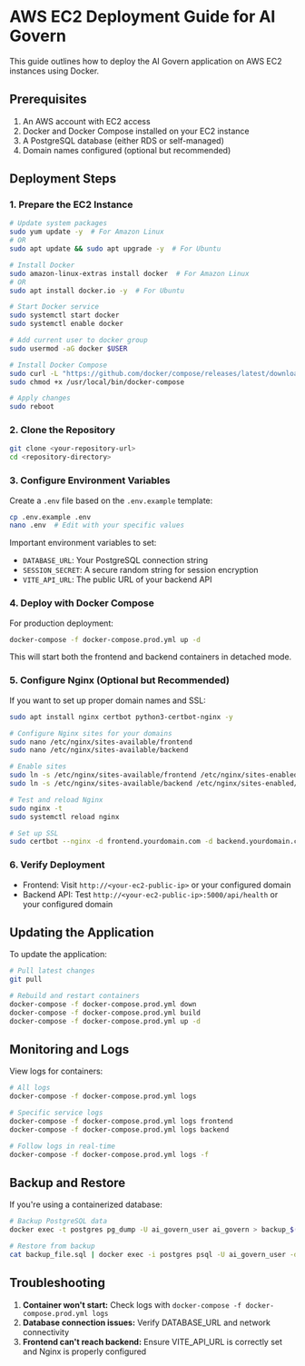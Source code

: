 # AWS EC2 Deployment Guide for AI Govern

This guide outlines how to deploy the AI Govern application on AWS EC2 instances using Docker.

## Prerequisites

1. An AWS account with EC2 access
2. Docker and Docker Compose installed on your EC2 instance
3. A PostgreSQL database (either RDS or self-managed)
4. Domain names configured (optional but recommended)

## Deployment Steps

### 1. Prepare the EC2 Instance

```bash
# Update system packages
sudo yum update -y  # For Amazon Linux
# OR
sudo apt update && sudo apt upgrade -y  # For Ubuntu

# Install Docker
sudo amazon-linux-extras install docker  # For Amazon Linux
# OR
sudo apt install docker.io -y  # For Ubuntu

# Start Docker service
sudo systemctl start docker
sudo systemctl enable docker

# Add current user to docker group
sudo usermod -aG docker $USER

# Install Docker Compose
sudo curl -L "https://github.com/docker/compose/releases/latest/download/docker-compose-$(uname -s)-$(uname -m)" -o /usr/local/bin/docker-compose
sudo chmod +x /usr/local/bin/docker-compose

# Apply changes
sudo reboot
```

### 2. Clone the Repository

```bash
git clone <your-repository-url>
cd <repository-directory>
```

### 3. Configure Environment Variables

Create a `.env` file based on the `.env.example` template:

```bash
cp .env.example .env
nano .env  # Edit with your specific values
```

Important environment variables to set:
- `DATABASE_URL`: Your PostgreSQL connection string
- `SESSION_SECRET`: A secure random string for session encryption
- `VITE_API_URL`: The public URL of your backend API

### 4. Deploy with Docker Compose

For production deployment:

```bash
docker-compose -f docker-compose.prod.yml up -d
```

This will start both the frontend and backend containers in detached mode.

### 5. Configure Nginx (Optional but Recommended)

If you want to set up proper domain names and SSL:

```bash
sudo apt install nginx certbot python3-certbot-nginx -y

# Configure Nginx sites for your domains
sudo nano /etc/nginx/sites-available/frontend
sudo nano /etc/nginx/sites-available/backend

# Enable sites
sudo ln -s /etc/nginx/sites-available/frontend /etc/nginx/sites-enabled/
sudo ln -s /etc/nginx/sites-available/backend /etc/nginx/sites-enabled/

# Test and reload Nginx
sudo nginx -t
sudo systemctl reload nginx

# Set up SSL
sudo certbot --nginx -d frontend.yourdomain.com -d backend.yourdomain.com
```

### 6. Verify Deployment

- Frontend: Visit `http://<your-ec2-public-ip>` or your configured domain
- Backend API: Test `http://<your-ec2-public-ip>:5000/api/health` or your configured domain

## Updating the Application

To update the application:

```bash
# Pull latest changes
git pull

# Rebuild and restart containers
docker-compose -f docker-compose.prod.yml down
docker-compose -f docker-compose.prod.yml build
docker-compose -f docker-compose.prod.yml up -d
```

## Monitoring and Logs

View logs for containers:

```bash
# All logs
docker-compose -f docker-compose.prod.yml logs

# Specific service logs
docker-compose -f docker-compose.prod.yml logs frontend
docker-compose -f docker-compose.prod.yml logs backend

# Follow logs in real-time
docker-compose -f docker-compose.prod.yml logs -f
```

## Backup and Restore

If you're using a containerized database:

```bash
# Backup PostgreSQL data
docker exec -t postgres pg_dump -U ai_govern_user ai_govern > backup_$(date +%Y-%m-%d_%H-%M-%S).sql

# Restore from backup
cat backup_file.sql | docker exec -i postgres psql -U ai_govern_user -d ai_govern
```

## Troubleshooting

1. **Container won't start:** Check logs with `docker-compose -f docker-compose.prod.yml logs`
2. **Database connection issues:** Verify DATABASE_URL and network connectivity
3. **Frontend can't reach backend:** Ensure VITE_API_URL is correctly set and Nginx is properly configured